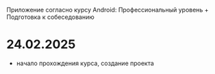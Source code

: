 Приложение согласно курсу Android: Профессиональный уровень + Подготовка к собеседованию

# 24.02.2025
- начало прохождения курса, создание проекта